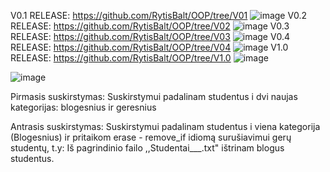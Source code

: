 V0.1 RELEASE:
https://github.com/RytisBalt/OOP/tree/V01
![image](https://user-images.githubusercontent.com/31890930/201346650-4a343c21-73f9-4e88-9833-7f121423282f.png)
V0.2 RELEASE:
https://github.com/RytisBalt/OOP/tree/V02
![image](https://user-images.githubusercontent.com/31890930/201346865-a2435f9c-fc08-4fdc-9d8b-27c7ed621240.png)
V0.3 RELEASE:
https://github.com/RytisBalt/OOP/tree/V03
![image](https://user-images.githubusercontent.com/31890930/201347120-e961b743-2485-4f54-ac90-11660efeebdd.png)
V0.4 RELEASE:
https://github.com/RytisBalt/OOP/tree/V04
![image](https://user-images.githubusercontent.com/31890930/201347308-d90e7ef7-2ef1-4f74-a142-29afff8e05a6.png)
V1.0 RELEASE:
https://github.com/RytisBalt/OOP/tree/V1.0
![image](https://user-images.githubusercontent.com/31890930/201347480-b61e891a-0644-4d05-bf1b-12b92299c843.png)



![image](https://user-images.githubusercontent.com/31890930/201345237-f08a3f9d-ed7a-41d9-b48e-0eb00d0d533e.png)



Pirmasis suskirstymas: 
Suskirstymui padalinam studentus i dvi naujas kategorijas: 
blogesnius ir geresnius

Antrasis suskirstymas:
Suskirstymui padalinam studentus i viena kategorija (Blogesnius) ir pritaikom erase - remove_if idiomą surušiavimui gerų studentų, t.y: Iš pagrindinio failo ,,Studentai___.txt" ištrinam blogus studentus.




